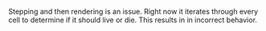 Stepping and then rendering is an issue. Right now it iterates through every cell to determine if it should live or die. This results in in incorrect behavior.
